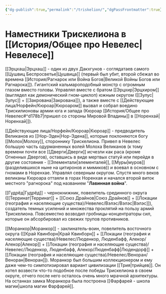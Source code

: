 ```yaml
---
{"dg-publish":true,"permalink":"/triskelion/","dgPassFrontmatter":true}
---
```


# Наместники Трискелиона в [[История/Общее про Невелес\|Невелесе]]

[[Эрцхаш\|Эрцхаш]] - один из двух Дакхгунов - соглядатаев самого [[Цушвиц Беспросветье\|Цушвица]] (первый был убит, второй сбежал во времена [[История/Рагнарок или Война Богов\|Великой Войны Богов или Рагнарока]]). Гигантский кальмароподобный монстр с огромным глазом вместо головы. Управлял вместе с братом [[Эрцхир\|Эрцхиром]] (выглядел как демонический гном-циклоп) южным округом ([[Зулус\|Зулус]] + [[Закрована\|Закрована]]), а также вместе с [[Действующие лица/Норфейн/Кюроар\|Кюроаром]] вызвал и собрал воедино Трискилионовы армии юга и запада (Кюроар [[История/Общее про Невелес#^d178b7\|пришел со стороны Мировой Впадины]] в [[Норенхай\|Норенхай]]).

[[Действующие лица/Норфейн/Кюроар\|Кюроар]] - предводитель Великанов из [[Нор-Эден\|Нор-Эдена]], которые поклоняются богу [[Молох\|Молоху]], стороннику Трискелиона. Привел в Невелес большую часть одурманенных волей Молоха Великанов (к тому времени почти все [[Дверги\|Дверги]] исчезли как раса (кроме Огненных Двергов), оставшись в виде мертвых статуй или перейдя в другие состояния - [[Элементали\|элементалей]], [[Муры\|муров]] (разделившихся ныне на цитиронов и мимиков)) и воевал в основном с гномами в Норенхае. Управлял северным округом.
Спустя много веков великаны Кюроара оттаяли в горах Норенхая и начался второй виток местного "рагнорока" под названием "**Лавинная война**".

[[Гудрёд\|Гудрёд]] - чернокнижник, повелитель срединного округа ([[Терринат\|Терринат]] + [[Союз Драйнов\|Союз Драйнов]] + [[Локации (география и населяющие существа)/Невелес/Вэлэс/Вэлэс\|Вэлэс]]), создатель темных усилений и множества проклятий на пользу армий Трискелиона. Повсеместно возводил гробницы-концентраторы сил, которые он абсорбировал из свежих трупов противников.

[[Моранкор\|Моранкор]] - заклинатель-воин, повелитель восточного округа ([[Край Квинборн\|Край Квинборн]] + [[Локации (география и населяющие существа)/Невелес/Люденкор, Люденбафф, Алекор/Алекор\|Алекор]] + [[Локации (география и населяющие существа)/Невелес/Люденкор, Люденбафф, Алекор/Люденбафф\|Людендорф]] + [[Локации (география и населяющие существа)/Невелес/Веноран/Веноран\|Веноран]]). Моранкор был большим коллекционером и ему даже чем-то симпотизировал вариант цивилизации [[Трия\|трийцев]]. Он хотел возвести что-то подобное после победы Трискелиона в своем округе, отчего после него осталось очень много мрачной архитектуры. На останках замка Моранкора была построена [[Фарфарей - школа магии\|школа магии Фарфарей]].
